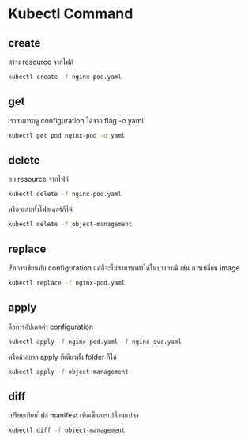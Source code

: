 # Kubectl Command

## create

สร้าง resource จากไฟล์

```bash
kubectl create -f nginx-pod.yaml
```

## get

เราสามารถดู configuration ได้จาก flag -o yaml

```bash
kubectl get pod nginx-pod -o yaml
```

## delete

ลบ resource จากไฟล์

```bash
kubectl delete -f nginx-pod.yaml
```

หรือจะลบทั้งโฟลเดอร์ก็ได้

```bash
kubectl delete -f object-management
```

## replace

๕ือการเขียนทับ configuration แต่ก็จะไม่สามารถทำได้ในบางกรณี เช่น การเปลี่ยน image

```bash
kubectl replace -f nginx-pod.yaml
```

## apply

คือการอัปเดตค่า configuration

```bash
kubectl apply -f nginx-pod.yaml -f nginx-svc.yaml
```

หรือถ้าอยาก apply ทีเดียวทั้ง folder ก็ได้

```bash
kubectl apply -f object-management
```

## diff

เปรียบเทียบไฟล์ manifest เพื่อเช็คการเปลี่ยนแปลง

```bash
kubectl diff -f object-management
```
